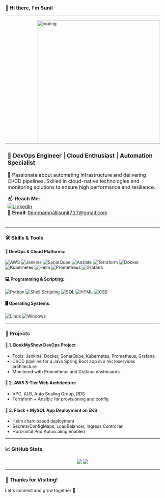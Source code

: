 ### 👋 Hi there, I'm **Sunil**


---

<table>
<tr>
<td>

### 🚀 DevOps Engineer | Cloud Enthusiast | Automation Specialist

🔧 Passionate about automating infrastructure and delivering CI/CD pipelines. Skilled in cloud-native technologies and monitoring solutions to ensure high performance and resilience.

📬 **Reach Me:**  
[![LinkedIn](https://img.shields.io/badge/LinkedIn-blue?style=flat&logo=linkedin)](https://www.linkedin.com/in/thimmampallisunil)  
📧 **Email**: thimmampallisunil717@gmail.com

</td>
<img align="right" alt="coding" width="400" src="https://img.freepik.com/free-photo/person-playing-3d-video-games-device_23-2151005751.jpg">

</table>

---

### 🛠️ Skills & Tools

#### 🚀 DevOps & Cloud Platforms:
![AWS](https://img.shields.io/badge/AWS-232F3E?style=for-the-badge&logo=amazon-aws&logoColor=white)
![Jenkins](https://img.shields.io/badge/Jenkins-D24939?style=for-the-badge&logo=jenkins&logoColor=white)
![SonarQube](https://img.shields.io/badge/SonarQube-4E9BCD?style=for-the-badge&logo=sonarqube&logoColor=white)
![Ansible](https://img.shields.io/badge/Ansible-EE0000?style=for-the-badge&logo=ansible&logoColor=white)
![Terraform](https://img.shields.io/badge/Terraform-623CE4?style=for-the-badge&logo=terraform&logoColor=white)
![Docker](https://img.shields.io/badge/Docker-2496ED?style=for-the-badge&logo=docker&logoColor=white)
![Kubernetes](https://img.shields.io/badge/Kubernetes-326CE5?style=for-the-badge&logo=kubernetes&logoColor=white)
![Helm](https://img.shields.io/badge/Helm-0F1689?style=for-the-badge&logo=helm&logoColor=white)
![Prometheus](https://img.shields.io/badge/Prometheus-E6522C?style=for-the-badge&logo=prometheus&logoColor=white)
![Grafana](https://img.shields.io/badge/Grafana-F46800?style=for-the-badge&logo=grafana&logoColor=white)

#### 💻 Programming & Scripting:
![Python](https://img.shields.io/badge/Python-3776AB?style=for-the-badge&logo=python&logoColor=white)
![Shell Scripting](https://img.shields.io/badge/Shell-4EAA25?style=for-the-badge&logo=gnu-bash&logoColor=white)
![SQL](https://img.shields.io/badge/SQL-4479A1?style=for-the-badge&logo=postgresql&logoColor=white)
![HTML](https://img.shields.io/badge/HTML5-E34F26?style=for-the-badge&logo=html5&logoColor=white)
![CSS](https://img.shields.io/badge/CSS3-1572B6?style=for-the-badge&logo=css3&logoColor=white)

#### 🖥️ Operating Systems:
![Linux](https://img.shields.io/badge/Linux-FCC624?style=for-the-badge&logo=linux&logoColor=black)
![Windows](https://img.shields.io/badge/Windows-0078D6?style=for-the-badge&logo=windows&logoColor=white)

---

### 📂 Projects

#### 📌 1. **BookMyShow DevOps Project**
- Tools: Jenkins, Docker, SonarQube, Kubernetes, Prometheus, Grafana
- CI/CD pipeline for a Java Spring Boot app in a microservices architecture
- Monitored with Prometheus and Grafana dashboards

#### 📌 2. **AWS 3-Tier Web Architecture**
- VPC, ALB, Auto Scaling Group, RDS
- Terraform + Ansible for provisioning and config

#### 📌 3. **Flask + MySQL App Deployment on EKS**
- Helm chart-based deployment
- Secrets/ConfigMaps, LoadBalancer, Ingress Controller
- Horizontal Pod Autoscaling enabled

---

### 📈 GitHub Stats
<p align="center">
  <img src="https://github-readme-stats.vercel.app/api?username=suneel-717&show_icons=true&theme=dark" />
  <img src="https://github-readme-streak-stats.herokuapp.com/?user=suneel-717&theme=dark" />
</p>

---

### 🙌 Thanks for Visiting!
Let's connect and grow together 🚀
